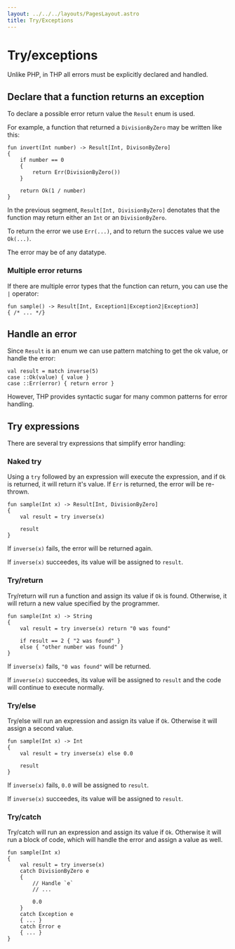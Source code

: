 ```yaml
---
layout: ../../../layouts/PagesLayout.astro
title: Try/Exceptions
---
```


# Try/exceptions

Unlike PHP, in THP all errors must be explicitly declared
and handled.

## Declare that a function returns an exception

To declare a possible error return value the `Result` enum
is used.

For example, a function that returned a `DivisionByZero`
may be written like this:

```thp
fun invert(Int number) -> Result[Int, DivisonByZero]
{
    if number == 0
    {
        return Err(DivisionByZero())
    }

    return Ok(1 / number)
}
```

In the previous segment, `Result[Int, DivisionByZero]` denotates
that the function may return either an `Int` or an `DivisionByZero`.

To return the error we use `Err(...)`, and to return the succes value
we use `Ok(...)`.

The error may be of any datatype.


### Multiple error returns

If there are multiple error types that the function can return,
you can use the `|` operator:

```thp
fun sample() -> Result[Int, Exception1|Exception2|Exception3]
{ /* ... */}
```



## Handle an error

Since `Result` is an enum we can use pattern matching to
get the ok value, or handle the error:

```thp
val result = match inverse(5)
case ::Ok(value) { value }
case ::Err(error) { return error }
```

However, THP provides syntactic sugar for many common
patterns for error handling.

## Try expressions

There are several try expressions that simplify error handling:

### Naked try

Using a `try` followed by an expression will execute the
expression, and if `Ok` is returned, it will return it's value.
If `Err` is returned, the error will be re-thrown.

```thp
fun sample(Int x) -> Result[Int, DivisionByZero]
{
    val result = try inverse(x)

    result
}
```

If `inverse(x)` fails, the error will be returned again.

If `inverse(x)` succeedes, its value will be assigned to `result`.


### Try/return

Try/return will run a function and assign its value if `Ok` is found.
Otherwise, it will return a new value specified by the programmer.

```thp
fun sample(Int x) -> String
{
    val result = try inverse(x) return "0 was found"

    if result == 2 { "2 was found" }
    else { "other number was found" }
}
```

If `inverse(x)` fails, `"0 was found"` will be returned.

If `inverse(x)` succeedes, its value will be assigned to `result`
and the code will continue to execute normally.


### Try/else

Try/else will run an expression and assign its value if `Ok`.
Otherwise it will assign a second value.

```thp
fun sample(Int x) -> Int
{
    val result = try inverse(x) else 0.0

    result
}
```

If `inverse(x)` fails, `0.0` will be assigned to `result`.

If `inverse(x)` succeedes, its value will be assigned to `result`.


### Try/catch

Try/catch will run an expression and assign its value if `Ok`.
Otherwise it will run a block of code, which will handle
the error and assign a value as well.

```thp
fun sample(Int x)
{
    val result = try inverse(x)
    catch DivisionByZero e
    {
        // Handle `e`
        // ...

        0.0
    }
    catch Exception e
    { ... }
    catch Error e
    { ... }
}
```


